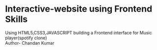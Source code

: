 # Interactive-website using Frontend Skills
Using HTML5,CSS3,JAVASCRIPT building a Frontend interface for Music player(spotify clone) 
<br>
Author- Chandan Kumar
